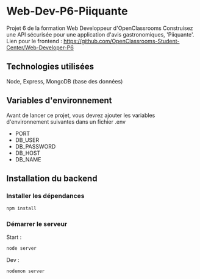 # Web-Dev-P6-Piiquante

Projet 6 de la formation Web Developpeur d'OpenClassrooms 
Construisez une API sécurisée pour une application d'avis gastronomiques, 'Piiquante'.
Lien pour le frontend : https://github.com/OpenClassrooms-Student-Center/Web-Developer-P6

## Technologies utilisées

Node, Express, MongoDB (base des données)

## Variables d'environnement

Avant de lancer ce projet, vous devrez ajouter les variables d'environnement suivantes dans un fichier .env

- PORT
- DB_USER
- DB_PASSWORD
- DB_HOST
- DB_NAME

## Installation du backend

### Installer les dépendances

```bash
npm install
```

### Démarrer le serveur

Start :
```bash
node server
```

Dev :
```bash
nodemon server
```

